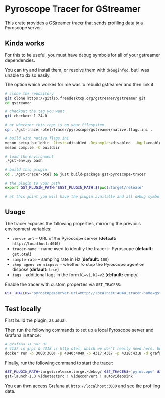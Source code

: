 # Pyroscope Tracer for GStreamer

This crate provides a GStreamer tracer that sends profiling data to a Pyroscope server.

## Kinda works

For this to be useful, you must have debug symbols for all of your gstreamer dependencies.

You can try and install them, or resolve them with `debuginfod`, but I was unable to do so easily.

The option which worked for me was to rebuild gstreamer and then link it.

```bash
# clone the repository
git clone https://gitlab.freedesktop.org/gstreamer/gstreamer.git
cd gstreamer

# checkout the tag you want
git checkout 1.24.0

# or wherever this repo is on your filesystem.
cp ../gst-tracer-otel/tracer/pyroscope/gstreamer/native.flags.ini .

# build with native.flags.ini
meson setup builddir -Dtests=disabled -Dexamples=disabled  -Dgpl=enabled --buildtype=debugoptimized -Dstrip=false --native-file native.flags.ini
meson compile -C builddir

# load the environment
./gst-env.py bash

# build this plugin
cd ../gst-tracer-otel && just build-package gst-pyroscope-tracer

# the plugin to your path
export GST_PLUGIN_PATH="$GST_PLUGIN_PATH:$(pwd)/target/release"

# at this point you will have the plugin available and all debug symbols in gstreamer.
```

## Usage

The tracer exposes the following properties, mirroring the previous environment variables:

- `server-url` – URL of the Pyroscope server (**default:** `http://localhost:4040`)
- `tracer-name` – name used to identify the tracer in Pyroscope (**default:** `gst.otel`)
- `sample-rate` – sampling rate in Hz (**default:** `100`)
- `stop-agent-on-dispose` – whether to stop the Pyroscope agent on dispose (**default:** `true`)
- `tags` – additional tags in the form `k1=v1,k2=v2` (**default:** empty)

Enable the tracer with custom properties via `GST_TRACERS`:

```bash
GST_TRACERS='pyroscope(server-url=http://localhost:4040,tracer-name=gst.otel,sample-rate=100,stop-agent-on-dispose=true,tags="k1=v1")'
```

## Test locally

First build the plugin, as usual.

Then run the following commands to set up a local Pyroscope server and Grafana instance:

```bash
# grafana as our UI
# 4137 is grpc & 4318 is http otel, which we don't really need here, but kept for consistency
docker run -p 3000:3000 -p 4040:4040 -p 4317:4317 -p 4318:4318 -d grafana/otel-lgtm
```

Finally, run the following command to start the tracer:

```bash
GST_PLUGIN_PATH=target/release:target/debug/ GST_TRACERS='pyroscope' GST_DEBUG=GST_TRACER:5,pyroscope:6 \
gst-launch-1.0 videotestsrc ! videoconvert ! autovideosink
```

You can then access Grafana at `http://localhost:3000` and see the profiling data.
